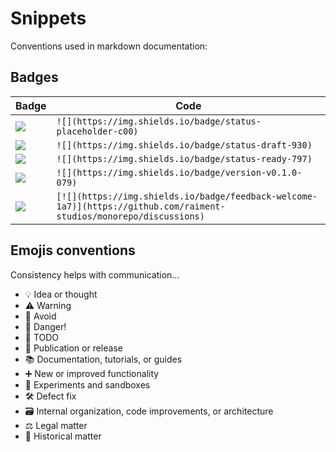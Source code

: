 # Snippets

Conventions used in markdown documentation:

## Badges


| Badge | Code |
| ----- | ---- |
| ![](https://img.shields.io/badge/status-placeholder-c00) | `![](https://img.shields.io/badge/status-placeholder-c00)` |
| ![](https://img.shields.io/badge/status-draft-930) | `![](https://img.shields.io/badge/status-draft-930)` |
| ![](https://img.shields.io/badge/status-ready-797) | `![](https://img.shields.io/badge/status-ready-797)` |
| ![](https://img.shields.io/badge/version-v0.1.0-079) | `![](https://img.shields.io/badge/version-v0.1.0-079)` |
| [![](https://img.shields.io/badge/feedback-welcome-1a7)](https://github.com/raiment-studios/monorepo/discussions)  | `[![](https://img.shields.io/badge/feedback-welcome-1a7)](https://github.com/raiment-studios/monorepo/discussions)` |

## Emojis conventions

Consistency helps with communication...

* 💡 Idea or thought
* ⚠️ Warning
* 🚫 Avoid
* 🐉 Danger!
* 🚧 TODO
* 📣 Publication or release
* 📚 Documentation, tutorials, or guides
* ➕ New or improved functionality
* 🧬 Experiments and sandboxes
* 🛠️ Defect fix
* 🗃️ Internal organization, code improvements, or architecture
* ⚖️ Legal matter
* 🦕 Historical matter